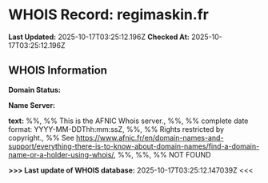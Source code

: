 # WHOIS Record: regimaskin.fr

**Last Updated:** 2025-10-17T03:25:12.196Z
**Checked At:** 2025-10-17T03:25:12.196Z

## WHOIS Information

**Domain Status:** 

**Name Server:** 

**text:** %%, %% This is the AFNIC Whois server., %%, %% complete date format: YYYY-MM-DDThh:mm:ssZ, %%, %% Rights restricted by copyright., %% See https://www.afnic.fr/en/domain-names-and-support/everything-there-is-to-know-about-domain-names/find-a-domain-name-or-a-holder-using-whois/, %%, %%, %% NOT FOUND

**>>> Last update of WHOIS database:** 2025-10-17T03:25:12.147039Z <<<

